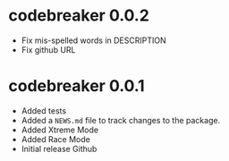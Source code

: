 # codebreaker 0.0.2

* Fix mis-spelled words in DESCRIPTION
* Fix github URL

# codebreaker 0.0.1

* Added tests
* Added a `NEWS.md` file to track changes to the package.
* Added Xtreme Mode
* Added Race Mode
* Initial release Github
